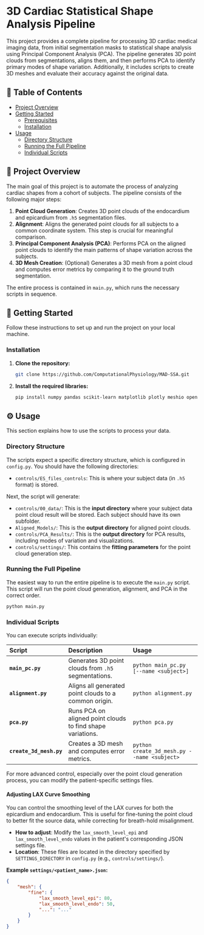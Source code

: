 # 3D Cardiac Statistical Shape Analysis Pipeline

This project provides a complete pipeline for processing 3D cardiac medical imaging data, from initial segmentation masks to statistical shape analysis using Principal Component Analysis (PCA). The pipeline generates 3D point clouds from segmentations, aligns them, and then performs PCA to identify primary modes of shape variation. Additionally, it includes scripts to create 3D meshes and evaluate their accuracy against the original data.

## 📜 Table of Contents

- [Project Overview](#-project-overview)
- [Getting Started](#-getting-started)
  - [Prerequisites](#prerequisites)
  - [Installation](#installation)
- [Usage](#-usage)
  - [Directory Structure](#directory-structure)
  - [Running the Full Pipeline](#running-the-full-pipeline)
  - [Individual Scripts](#individual-scripts)


## 🔭 Project Overview

The main goal of this project is to automate the process of analyzing cardiac shapes from a cohort of subjects. The pipeline consists of the following major steps:

1.  **Point Cloud Generation**: Creates 3D point clouds of the endocardium and epicardium from `.h5` segmentation files.
2.  **Alignment**: Aligns the generated point clouds for all subjects to a common coordinate system. This step is crucial for meaningful comparison.
3.  **Principal Component Analysis (PCA)**: Performs PCA on the aligned point clouds to identify the main patterns of shape variation across the subjects.
4.  **3D Mesh Creation**: (Optional) Generates a 3D mesh from a point cloud and computes error metrics by comparing it to the ground truth segmentation.

The entire process is contained in `main.py`, which runs the necessary scripts in sequence.

## 🚀 Getting Started

Follow these instructions to set up and run the project on your local machine.

### Installation

1.  **Clone the repository:**
    ```bash
    git clone https://github.com/ComputationalPhysiology/MAD-SSA.git
    ```

2.  **Install the required libraries:**
    ```bash
    pip install numpy pandas scikit-learn matplotlib plotly meshio open3d h5py structlog opencv-python
    ```

## ⚙️ Usage

This section explains how to use the scripts to process your data.

### Directory Structure

The scripts expect a specific directory structure, which is configured in `config.py`. You should have the following directories:

* `controls/ES_files_controls`: This is  where your subject data (in `.h5` format) is  stored.
  
Next, the script will generate:
* `controls/00_data/`: This is the **input directory** where your subject data point cloud result will be stored. Each subject should have its own subfolder.
* `Aligned_Models/`: This is the **output directory** for aligned point clouds.
* `controls/PCA_Results/`: This is the **output directory** for PCA results, including modes of variation and visualizations.
* `controls/settings/`: This contains the **fitting parameters** for the point cloud generation step.

### Running the Full Pipeline

The easiest way to run the entire pipeline is to execute the `main.py` script. This script will run the point cloud generation, alignment, and PCA in the correct order.

```bash
python main.py
```
### Individual Scripts

You can execute scripts individually:

| Script                | Description                                                | Usage                                       |
| :-------------------- | :--------------------------------------------------------- | :------------------------------------------ |
| **`main_pc.py`** | Generates 3D point clouds from `.h5` segmentations.        | `python main_pc.py [--name <subject>]`      |
| **`alignment.py`** | Aligns all generated point clouds to a common origin.      | `python alignment.py`                       |
| **`pca.py`** | Runs PCA on aligned point clouds to find shape variations. | `python pca.py`                             |
| **`create_3d_mesh.py`** | Creates a 3D mesh and computes error metrics.            | `python create_3d_mesh.py --name <subject>` |



For more advanced control, especially over the point cloud generation process, you can modify the patient-specific settings files.

#### Adjusting LAX Curve Smoothing

You can control the smoothing level of the LAX curves for both the epicardium and endocardium. This is useful for fine-tuning the point cloud to better fit the source data, while correcting for breath-hold misalignment.

* **How to adjust**: Modify the `lax_smooth_level_epi` and `lax_smooth_level_endo` values in the patient's corresponding JSON settings file.
* **Location**: These files are located in the directory specified by `SETTINGS_DIRECTORY` in `config.py` (e.g., `controls/settings/`).

**Example `settings/<patient_name>.json`:**

```json
{
    "mesh": {
        "fine": {
            "lax_smooth_level_epi": 80,
            "lax_smooth_level_endo": 50,
            "...": "..."
        }
    }
}

